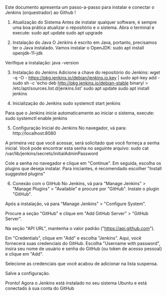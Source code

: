 Este documento apresenta um passo-a-passo para instalar e conectar o Jenkins (orquestrador) ao Github ! 

1. Atualização do Sistema
Antes de instalar qualquer software, é sempre uma boa prática atualizar o repositório e o sistema. Abra o terminal e execute:
sudo apt update
sudo apt upgrade

2. Instalação do Java
O Jenkins é escrito em Java, portanto, precisamos ter o Java instalado. Vamos instalar o OpenJDK: sudo apt install openjdk-11-jdk

Verifique a instalação:
java -version

3. Instalação do Jenkins
Adicione a chave do repositório do Jenkins:
wget -q -O - https://pkg.jenkins.io/debian/jenkins.io.key | sudo apt-key add -
sudo sh -c 'echo deb http://pkg.jenkins.io/debian-stable binary/ > /etc/apt/sources.list.d/jenkins.list'
sudo apt update
sudo apt install jenkins

4. Inicialização do Jenkins
sudo systemctl start jenkins

Para que o Jenkins inicie automaticamente ao iniciar o sistema, execute:
sudo systemctl enable jenkins

5. Configuração Inicial do Jenkins
No navegador, vá para: http://localhost:8080

A primeira vez que você acessar, será solicitado que você forneça a senha inicial. Você pode encontrar esta senha no seguinte arquivo:
sudo cat /var/lib/jenkins/secrets/initialAdminPassword

Cole a senha no navegador e clique em "Continue".
Em seguida, escolha os plugins que deseja instalar. Para iniciantes, é recomendado escolher "Install suggested plugins"

6. Conexão com o GitHub
No Jenkins, vá para "Manage Jenkins" > "Manage Plugins" > "Available" e procure por "GitHub". Instale o plugin "GitHub".

Após a instalação, vá para "Manage Jenkins" > "Configure System".

Procure a seção "GitHub" e clique em "Add GitHub Server" > "GitHub Server".

Na seção "API URL", mantenha o valor padrão ("https://api.github.com").

Em "Credentials", clique em "Add" e escolha "Jenkins". Aqui, você fornecerá suas credenciais do GitHub. Escolha "Username with password", insira seu nome de usuário e senha do GitHub (ou token de acesso pessoal) e clique em "Add".

Selecione as credenciais que você acabou de adicionar na lista suspensa.

Salve a configuração.

Pronto! Agora o Jenkins está instalado no seu sistema Ubuntu e está conectado à sua conta do GitHub





